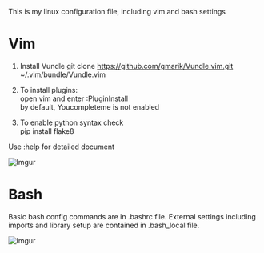 This is my linux configuration file, including vim and bash settings

# Vim
1. Install Vundle
git clone https://github.com/gmarik/Vundle.vim.git ~/.vim/bundle/Vundle.vim

2. To install plugins:  
open vim and enter :PluginInstall  
by default, Youcompleteme is not enabled

3. To enable python syntax check  
pip install flake8

Use :help <plugin name> for detailed document

![Imgur](https://i.imgur.com/p4IcUZb.png)

# Bash
Basic bash config commands are in .bashrc file. External settings including imports
and library setup are contained in .bash_local file.  

![Imgur](https://i.imgur.com/4Tbxnc2.png)
